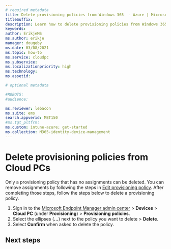 ```yaml
---
# required metadata
title: Delete provisioning policies from Windows 365  - Azure | Microsoft Docs
titleSuffix:
description: Learn how to delete provisioning policies from Windows 365 devices.
keywords:
author: ErikjeMS  
ms.author: erikje
manager: dougeby
ms.date: 03/08/2021
ms.topic: how-to
ms.service: cloudpc
ms.subservice:
ms.localizationpriority: high
ms.technology:
ms.assetid: 

# optional metadata

#ROBOTS:
#audience:

ms.reviewer: lebacon
ms.suite: ems
search.appverid: MET150
#ms.tgt_pltfrm:
ms.custom: intune-azure; get-started
ms.collection: M365-identity-device-management
---
```


# Delete provisioning policies from Cloud PCs

Only a provisioning policy that has no assignments can be deleted. You can remove assignments by following the steps in [Edit provisioning policy](edit-provisioning-policy.md). After completing those steps, follow the steps below to delete a provisioning policy.

1. Sign in to the [Microsoft Endpoint Manager admin center](https://admin.microsoft.com/) > **Devices** > **Cloud PC** (under **Provisioning**) > **Provisioning policies**.
2. Select the ellipses (**…**) next to the policy you want to delete > **Delete**.
3. Select **Confirm** when asked to delete the policy.

<!-- ########################## -->
## Next steps